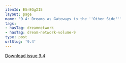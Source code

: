 ```yaml
---
itemId: ESrEGgXI5
layout: page
name: '9.4: Dreams as Gateways to the ''Other Side'''
tags:
- hasTag: dreamnetwork
- hasTag: dream-network-volume-9
type: post
urlSlug: '9.4'
---
```

<a href="files/pdfs/Volume_9/9.4-Dream-Network-Journal-Vol-9-No-4.pdf" download="">Download issue 9.4</a>